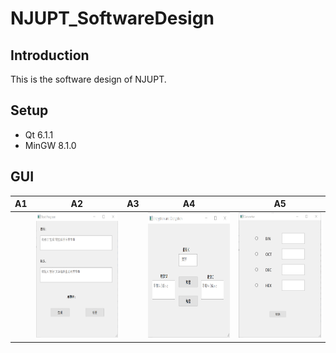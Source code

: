 # NJUPT_SoftwareDesign
## Introduction
This is the software design of NJUPT.

## Setup
* Qt 6.1.1
* MinGW 8.1.0

## GUI
|A1|A2|A3|A4|A5|  
|:----:|:----:|:----:|:----:|:----:|
||<img src="https://github.com/Fater20/NJUPT_SoftwareDesign/blob/main/image/A2.png" width="300" height="200" />||<img src="https://github.com/Fater20/NJUPT_SoftwareDesign/blob/main/image/A4.png" width="300" height="200" />|<img src="https://github.com/Fater20/NJUPT_SoftwareDesign/blob/main/image/A5.png" width="300" height="200" />|
